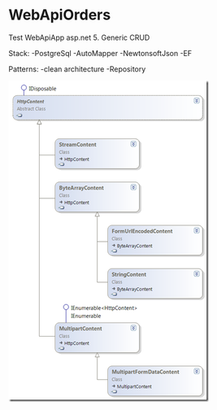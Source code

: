 # WebApiOrders
Test WebApiApp asp.net 5. Generic CRUD

Stack:
-PostgreSql
-AutoMapper
-NewtonsoftJson
-EF

Patterns:
-clean architecture
-Repository

![alt text](https://github.com/Millarex/WebApiOrders/blob/master/9NnqX.png)
